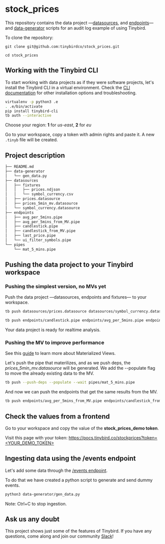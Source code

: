 # stock_prices

This repository contains the data project —[datasources](./datasources), and [endpoints](./endpoints)— and [data-generator](./data-generator) scripts for an audit log example of using Tinybird.

To clone the repository:

`git clone git@github.com:tinybirdco/stock_prices.git`

`cd stock_prices`

## Working with the Tinybird CLI

To start working with data projects as if they were software projects, let's install the Tinybird CLI in a virtual environment.
Check the [CLI documentation](https://docs.tinybird.co/cli.html) for other installation options and troubleshooting.

```bash
virtualenv -p python3 .e
. .e/bin/activate
pip install tinybird-cli
tb auth --interactive
```

Choose your region: __1__ for _us-east_, __2__ for _eu_

Go to your workspace, copy a token with admin rights and paste it. A new `.tinyb` file will be created.  

## Project description

```bash
├── README.md
├── data-generator
│   └── gen_data.py
├── datasources
│   ├── fixtures
│   │   ├── prices.ndjson
│   │   └── symbol_currency.csv
│   ├── prices.datasource
│   ├── prices_5min_mv.datasource
│   └── symbol_currency.datasource
├── endpoints
│   ├── avg_per_5mins.pipe
│   ├── avg_per_5mins_from_MV.pipe
│   ├── candlestick.pipe
│   ├── candlestick_from_MV.pipe
│   ├── last_price.pipe
│   └── ui_filter_symbols.pipe
└── pipes
    └── mat_5_mins.pipe
```

## Pushing the data project to your Tinybird workspace

### Pushing the simplest version, no MVs yet

Push the data project —datasources, endpoints and fixtures— to your workspace.

```bash
tb push datasources/prices.datasource datasources/symbol_currency.datasource --fixtures
```

```bash
tb push endpoints/candlestick.pipe endpoints/avg_per_5mins.pipe endpoints/ui_filter_symbols.pipe endpoints/last_price.pipe
```
  
Your data project is ready for realtime analysis.

### Pushing the MV to improve performance

See this [guide](https://www.tinybird.co/guide/materialized-views) to learn more about Materialized Views.

Let's push the pipe that materilizes, and as we push deps, the _prices_5min_mv.datasource_ will be generated. We add the --populate flag to move the already existing data to the MV.

```bash
tb push --push-deps --populate --wait pipes/mat_5_mins.pipe
```

And now we can push the endpoints that get the same results from the MV.

```bash
tb push endpoints/avg_per_5mins_from_MV.pipe endpoints/candlestick_from_MV.pipe 
```

## Check the values from a frontend

Go to your workspace and copy the value of the __stock_prices_demo token__.

Visit this page with your token:
[https://pocs.tinybird.co/stockprices?token=<YOUR_DEMO_TOKEN>](https://pocs.tinybird.co/stockprices?token=)

## Ingesting data using the /events endpoint

Let's add some data through the [/events endpoint](https://www.tinybird.co/guide/high-frequency-ingestion).

To do that we have created a python script to generate and send dummy events.

```bash
python3 data-generator/gen_data.py
```

Note: Ctrl+C to stop ingestion.

## Ask us any doubt

This project shows just some of the features of Tinybird. If you have any questions, come along and join our community [Slack](https://join.slack.com/t/tinybird-community/shared_invite/zt-yi4hb0ht-IXn9iVuewXIs3QXVqKS~NQ)!

